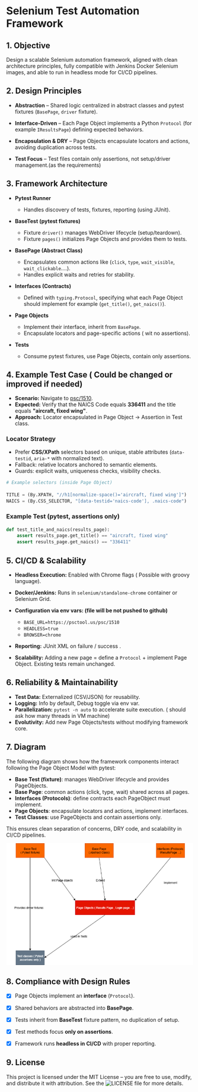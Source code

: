 # Selenium Test Automation Framework 

## 1. Objective

Design a scalable Selenium automation framework, aligned with clean architecture principles, fully compatible with Jenkins Docker Selenium images, and able to run in headless mode for CI/CD pipelines.

## 2. Design Principles

- **Abstraction** – Shared logic centralized in abstract classes and pytest fixtures (`BasePage`, `driver` fixture).

- **Interface-Driven** – Each Page Object implements a Python `Protocol` (for example `IResultsPage`) defining expected behaviors.

- **Encapsulation & DRY** – Page Objects encapsulate locators and actions, avoiding duplication across tests.

- **Test Focus** – Test files contain only assertions, not setup/driver management.(as the requirements)

## 3. Framework Architecture 

- **Pytest Runner**
  - Handles discovery of tests, fixtures, reporting (using JUnit).

- **BaseTest (pytest fixtures)**
  - Fixture `driver()` manages WebDriver lifecycle (setup/teardown).
  - Fixture `pages()` initializes Page Objects and provides them to tests.

- **BasePage (Abstract Class)**
  - Encapsulates common actions like (`click`, `type`, `wait_visible`, `wait_clickable`....).
  - Handles explicit waits and retries for stability.

- **Interfaces (Contracts)**
  - Defined with `typing.Protocol`, specifying what each Page Object should implement for example (`get_title()`, `get_naics()`).

- **Page Objects**
  - Implement their interface, inherit from `BasePage`.
  - Encapsulate locators and page-specific actions ( wit no assertions).

- **Tests**
  - Consume pytest fixtures, use Page Objects, contain only assertions.



## 4. Example Test Case ( Could be changed or improved if needed)

- **Scenario:** Navigate to [psc/1510](https://psctool.us/psc/1510).
- **Expected:** Verify that the NAICS Code equals **336411** and the title equals **"aircraft, fixed wing"**.
- **Approach:** Locator encapsulated in Page Object → Assertion in Test class.

### Locator Strategy
- Prefer **CSS/XPath** selectors based on unique, stable attributes (`data-testid`, `aria-*` with normalized text).
- Fallback: relative locators anchored to semantic elements.
- Guards: explicit waits, uniqueness checks, visibility checks.

```python
# Example selectors (inside Page Object)

TITLE = (By.XPATH, "//h1[normalize-space()='aircraft, fixed wing']")
NAICS = (By.CSS_SELECTOR, "[data-testid='naics-code'], .naics-code")
````

### Example Test (pytest, assertions only)

```python
def test_title_and_naics(results_page):
    assert results_page.get_title() == "aircraft, fixed wing"
    assert results_page.get_naics() == "336411"
```


## 5. CI/CD & Scalability

* **Headless Execution:** Enabled with Chrome flags ( Possible with groovy language).
* **Docker/Jenkins:** Runs in `selenium/standalone-chrome` container or Selenium Grid.
* **Configuration via env vars: (file will be not pushed to github)** 

  * `BASE_URL=https://psctool.us/psc/1510`
  * `HEADLESS=true`
  * `BROWSER=chrome`
* **Reporting:** JUnit XML on failure / success .
* **Scalability:** Adding a new page = define a `Protocol` + implement Page Object. Existing tests remain unchanged.


## 6. Reliability & Maintainability

* **Test Data:** Externalized (CSV/JSON) for reusability.
* **Logging:** Info by default, Debug toggle via env var.
* **Parallelization:** `pytest -n auto` to accelerate suite execution. ( should ask how many threads in VM machine)
* **Evolutivity:** Add new Page Objects/tests without modifying framework core.


## 7. Diagram

The following diagram shows how the framework components interact following the Page Object Model with pytest:

- **Base Test (fixture)**: manages WebDriver lifecycle and provides PageObjects.  
- **Base Page**: common actions (click, type, wait) shared across all pages.  
- **Interfaces (Protocols)**: define contracts each PageObject must implement.  
- **Page Objects**: encapsulate locators and actions, implement interfaces.  
- **Test Classes**: use PageObjects and contain assertions only.  

This ensures clean separation of concerns, DRY code, and scalability in CI/CD pipelines.


![Architecture](docs/selenium_framework_architecture.png)



## 8. Compliance with Design Rules

* [x] Page Objects implement an **interface** (`Protocol`).
* [x] Shared behaviors are abstracted into **BasePage**.
* [x] Tests inherit from **BaseTest** fixture pattern, no duplication of setup.
* [x] Test methods focus **only on assertions**.
* [x] Framework runs **headless in CI/CD** with proper reporting.



## 9. License

This project is licensed under the MIT License – you are free to use, modify, and distribute it with attribution.
See the ![LICENSE](LICENSE) file for more details.